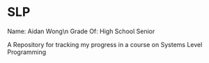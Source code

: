 # SLP
Name: Aidan Wong\n
Grade Of: High School Senior

A Repository for tracking my progress in a course on Systems Level Programming

